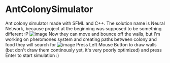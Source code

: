 # AntColonySimulator
 Ant colony simulator made with SFML and C++. The solution name is Neural Network, because project at the beginning was supposed to be something different :P
![image](https://user-images.githubusercontent.com/91937056/226857197-afe6e756-4b4e-4d52-a3f6-7c65c12e45ef.png)
Now they can move and bounce off the walls, but I'm working on pheromones system and creating paths between colony and food they will search for
![image](https://user-images.githubusercontent.com/91937056/226857454-61152a30-ac8e-4515-81ef-104b26cbe186.png)
Press Left Mouse Button to draw walls (but don't draw them continously yet, it's very poorly optimized) and press Enter to start simulation :)
